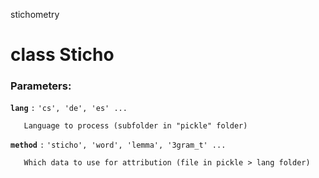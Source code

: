 stichometry

# class Sticho

### Parameters:


**`lang`** `:`      ``'cs', 'de', 'es' ...``  
```
   Language to process (subfolder in "pickle" folder)  
```

**`method`** `:`     ``'sticho', 'word', 'lemma', '3gram_t' ...``  
```
   Which data to use for attribution (file in pickle > lang folder)
```


